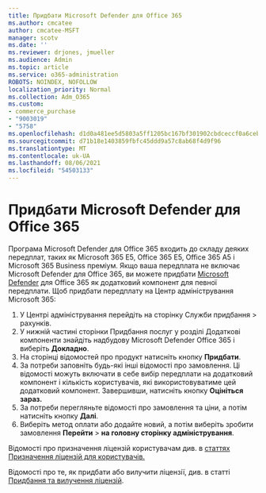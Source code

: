 ```yaml
---
title: Придбати Microsoft Defender для Office 365
ms.author: cmcatee
author: cmcatee-MSFT
manager: scotv
ms.date: ''
ms.reviewer: drjones, jmueller
ms.audience: Admin
ms.topic: article
ms.service: o365-administration
ROBOTS: NOINDEX, NOFOLLOW
localization_priority: Normal
ms.collection: Adm_O365
ms.custom:
- commerce_purchase
- "9003019"
- "5758"
ms.openlocfilehash: d1d0a481ee5d5803a5ff1205bc167bf301902cbdceccf0a6ceb8497ebc65e54a
ms.sourcegitcommit: d71b18e1403859fbfc45ddd9a57c8ab68f4d9f96
ms.translationtype: MT
ms.contentlocale: uk-UA
ms.lasthandoff: 08/06/2021
ms.locfileid: "54503133"
---
```

# <a name="purchase-microsoft-defender-for-office-365"></a>Придбати Microsoft Defender для Office 365

Програма Microsoft Defender для Office 365 входить до складу деяких передплат, таких як Microsoft 365 E5, Office 365 E5, Office 365 A5 і Microsoft 365 Business преміум. Якщо ваша передплата не включає Microsoft Defender для Office 365, ви можете придбати [Microsoft Defender](/microsoft-365/security/office-365-security/office-365-atp) для Office 365 як додатковий компонент для певної передплати. Щоб придбати передплату на Центр адміністрування Microsoft 365:

1. У Центрі адміністрування перейдіть на сторінку Служби придбання  >  [](https://go.microsoft.com/fwlink/p/?linkid=868433) рахунків.
2. У нижній  частині сторінки Придбання  послуг у розділі Додаткові компоненти знайдіть надбудову Microsoft Defender Office 365 і виберіть **Докладно**.
3. На сторінці відомостей про продукт натисніть кнопку **Придбати**.
4. За потреби заповніть будь-які інші відомості про замовлення. Ці відомості можуть включати в себе вибір передплати на додатковий компонент і кількість користувачів, які використовуватиме цей додатковий компонент. Завершивши, натисніть кнопку **Оцініться зараз.**
5. За потреби перегляньте відомості про замовлення та ціни, а потім натисніть кнопку **Далі**.
6. Виберіть метод оплати або додайте новий, а потім виберіть зробити замовлення **Перейти**  >  **на головну сторінку адміністрування**.

Відомості про призначення ліцензій користувачам див. в [статтях Призначення ліцензій для користувачів.](/microsoft-365/admin/manage/assign-licenses-to-users)

Відомості про те, як придбати або вилучити ліцензії, див. в статті [Придбання та вилучення ліцензій](/microsoft-365/commerce/licenses/buy-licenses#buy-or-remove-licenses-for-your-business-subscription).